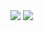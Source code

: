<img src="https://capsule-render.vercel.app/api?type=cylinder&color=0:#6CC5D9,100:#CEECF2&height=300&section=header&text=Welcome%20&fontSize=50" />
<img src="https://capsule-render.vercel.app/api?type=transparent&color=auto&height=300&section=header&text=hyewon's%20gitHub&fontSize=90" />
